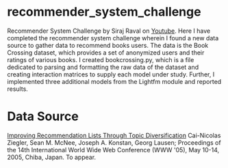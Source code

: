# recommender_system_challenge
Recommender System Challenge by Siraj Raval on [Youtube](https://youtu.be/9gBC9R-msAk). Here I have completed the recommender system challenge wherein I found a new data source to gather data to recommend books users. The data is the Book Crossing dataset, which provides a set of anonymized users and their ratings of various books. I created bookcrossing.py, which is a file dedicated to parsing and formatting the raw data of the dataset and creating interaction matrices to supply each model under study. Further, I implemented three additional models from the Lightfm module and reported results. 

# Data Source
[Improving Recommendation Lists Through Topic Diversification](http://www2.informatik.uni-freiburg.de/~dbis/Publications/05/WWW05.html)
Cai-Nicolas Ziegler, Sean M. McNee, Joseph A. Konstan, Georg Lausen; Proceedings of the 14th International World Wide Web Conference (WWW '05), May 10-14, 2005, Chiba, Japan. To appear.